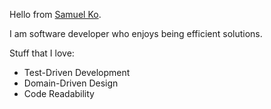 Hello from [Samuel Ko](https://www.linkedin.com/in/samuelko123/).

I am software developer who enjoys being efficient solutions.

Stuff that I love:
- Test-Driven Development
- Domain-Driven Design
- Code Readability
